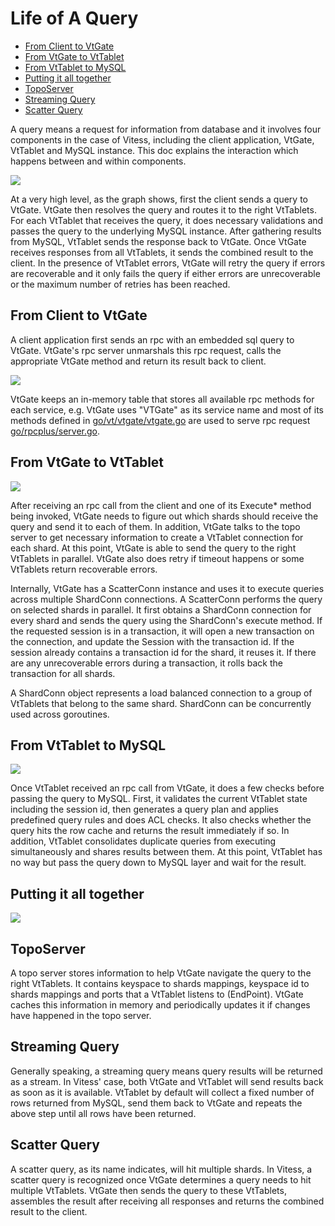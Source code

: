 Life of A Query
=====================

* [From Client to VtGate](#from-client-to-vtgate)
* [From VtGate to VtTablet](#from-vtgate-to-vttablet)
* [From VtTablet to MySQL](#from-vttablet-to-mysql)
* [Putting it all together](#putting-it-all-together)
* [TopoServer](#toposerver)
* [Streaming Query](#streaming-query)
* [Scatter Query](#scatter-query)

A query means a request for information from database and it involves four components in the case of Vitess, including the client application, VtGate, VtTablet and MySQL instance. This doc explains the interaction which happens between and within components.

![](https://raw.githubusercontent.com/youtube/vitess/master/doc/life_of_a_query.png)

At a very high level, as the graph shows, first the client sends a query to VtGate. VtGate then resolves the query and routes it to the right VtTablets. For each VtTablet that receives the query, it does necessary validations and passes the query to the underlying MySQL instance. After gathering results from MySQL, VtTablet sends the response back to VtGate. Once VtGate receives responses from all VtTablets, it sends the combined result to the client. In the presence of VtTablet errors, VtGate will retry the query if errors are recoverable and it only fails the query if either errors are unrecoverable or the maximum number of retries has been reached.

## From Client to VtGate

A client application first sends an rpc with an embedded sql query to VtGate. VtGate's rpc server unmarshals this rpc request, calls the appropriate VtGate method and return its result back to client.

![](https://raw.githubusercontent.com/youtube/vitess/master/doc/life_of_a_query_client_to_vtgate.png)

VtGate keeps an in-memory table that stores all available rpc methods for each service, e.g. VtGate uses "VTGate" as its service name and most of its methods defined in [go/vt/vtgate/vtgate.go](../go/vt/vtgate/vtgate.go) are used to serve rpc request [go/rpcplus/server.go](../go/rpcplus/server.go).

## From VtGate to VtTablet

![](https://raw.githubusercontent.com/youtube/vitess/master/doc/life_of_a_query_vtgate_to_vttablet.png)

After receiving an rpc call from the client and one of its Execute* method being invoked, VtGate needs to figure out which shards should receive the query and send it to each of them. In addition, VtGate talks to the topo server to get necessary information to create a VtTablet connection for each shard. At this point, VtGate is able to send the query to the right VtTablets in parallel. VtGate also does retry if timeout happens or some VtTablets return recoverable errors.

Internally, VtGate has a ScatterConn instance and uses it to execute queries across multiple ShardConn connections. A ScatterConn performs the query on selected shards in parallel. It first obtains a ShardConn connection for every shard and sends the query using the ShardConn's execute method. If the requested session is in a transaction, it will open a new transaction on the connection, and update the Session with the transaction id. If the session already contains a transaction id for the shard, it reuses it. If there are any unrecoverable errors during a transaction, it rolls back the transaction for all shards.

A ShardConn object represents a load balanced connection to a group of VtTablets that belong to the same shard. ShardConn can be concurrently used across goroutines.

## From VtTablet to MySQL

![](https://raw.githubusercontent.com/youtube/vitess/master/doc/life_of_a_query_vttablet_to_mysql.png)

Once VtTablet received an rpc call from VtGate, it does a few checks before passing the query to MySQL. First, it validates the current VtTablet state including the session id, then generates a query plan and applies predefined query rules and does ACL checks. It also checks whether the query hits the row cache and returns the result immediately if so. In addition, VtTablet consolidates duplicate queries from executing simultaneously and shares results between them. At this point, VtTablet has no way but pass the query down to MySQL layer and wait for the result.

## Putting it all together

![](https://raw.githubusercontent.com/youtube/vitess/master/doc/life_of_a_query_all.png)

## TopoServer

A topo server stores information to help VtGate navigate the query to the right VtTablets. It contains keyspace to shards mappings, keyspace id to shards mappings and ports that a VtTablet listens to (EndPoint). VtGate caches this information in memory and periodically updates it if changes have happened in the topo server.

## Streaming Query

Generally speaking, a streaming query means query results will be returned as a stream. In Vitess' case, both VtGate and VtTablet will send results back as soon as it is available. VtTablet by default will collect a fixed number of rows returned from MySQL, send them back to VtGate and repeats the above step until all rows have been returned.

## Scatter Query

A scatter query, as its name indicates, will hit multiple shards. In Vitess, a scatter query is recognized once VtGate determines a query needs to hit multiple VtTablets. VtGate then sends the query to these VtTablets, assembles the result after receiving all responses and returns the combined result to the client.

